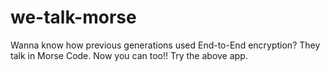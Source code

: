 # we-talk-morse

Wanna know how previous generations used End-to-End encryption? They talk in Morse Code. Now you can too!! Try the above app.

